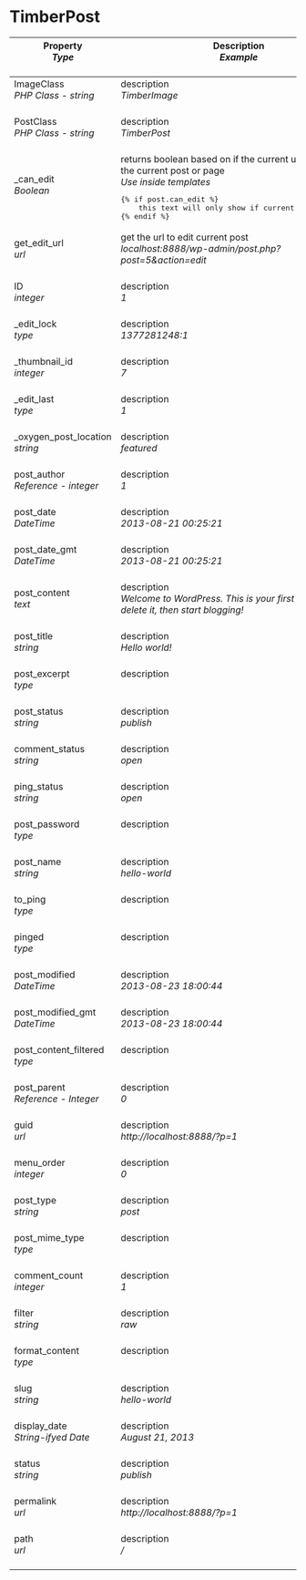 TimberPost
==============================
<table>
	<thead>
		<tr>
            <th>
                Property<br>
                <em>Type</em>
                <br>
                <br>
            </th>
            <th>
                Description<br>
                <em>Example</em>
                <br>
                <br>
            </th>
        </tr>
	</thead>
	<tbody>
		<tr>
			<td>
				ImageClass <br>
				<em>PHP Class - string</em>
				<br>
				<br>
			</td>
			<td>
				description<br>
				<em>TimberImage</em>
				<br>
				<br>
			</td>
		</tr>
		<tr>
			<td>
				PostClass <br>
				<em>PHP Class - string</em>
				<br>
				<br>
			</td>
			<td>
				description<br>
				<em>TimberPost</em>
				<br>
				<br>
			</td>
		</tr>
		<tr>
			<td>
				_can_edit <br>
				<em>Boolean</em>
				<br>
				<br>
			</td>
			<td>
				returns boolean based on if the current user can edit the current post or page<br>
				<em>Use inside templates</em><br>
				<pre>
{% if post.can_edit %}
	this text will only show if current user can edit
{% endif %}</pre>
			</td>
		</tr>
		<tr>
			<td>
				get_edit_url<br>
				<em>url</em>
				<br>
				<br>
			</td>
			<td>
				get the url to edit current post<br>
				<em>localhost:8888/wp-admin/post.php?post=5&amp;action=edit</em>
				<br>
				<br>
			</td>
		</tr>
		<tr>
			<td>
				ID <br>
				<em>integer</em>
				<br>
				<br>
			</td>
			<td>
				description<br>
				<em>1</em>
				<br>
				<br>
			</td>
		</tr>
		<tr>
			<td>
				_edit_lock <br>
				<em>type</em>
				<br>
				<br>
			</td>
			<td>
				description<br>
				<em>1377281248:1</em>
				<br>
				<br>
			</td>
		</tr>
		<tr>
			<td>
				_thumbnail_id <br>
				<em>integer</em>
				<br>
				<br>
			</td>
			<td>
				description<br>
				<em>7</em>
				<br>
				<br>
			</td>
		</tr>
		<tr>
			<td>
				_edit_last <br>
				<em>type</em>
				<br>
				<br>
			</td>
			<td>
				description<br>
				<em>1</em>
				<br>
				<br>
			</td>
		</tr>
		<tr>
			<td>
				_oxygen_post_location<br>
				<em>string</em>
				<br>
				<br>
			</td>
			<td>
				description<br>
				<em>featured</em>
				<br>
				<br>
			</td>
		</tr>
		<tr>
			<td>
				post_author<br>
				<em>Reference - integer</em>
				<br>
				<br>
			</td>
			<td>
				description<br>
				<em>1</em>
				<br>
				<br>
			</td>
		</tr>
		<tr>
			<td>
				post_date <br>
				<em>DateTime</em>
				<br>
				<br>
			</td>
			<td>
				description<br>
				<em>2013-08-21 00:25:21</em>
				<br>
				<br>
			</td>
		</tr>
		<tr>
			<td>
				post_date_gmt<br>
				<em>DateTime</em>
				<br>
				<br>
			</td>
			<td>
				description<br>
				<em>2013-08-21 00:25:21</em>
				<br>
				<br>
			</td>
		</tr>
		<tr>
			<td>
				post_content<br>
				<em>text</em>
				<br>
				<br>
			</td>
			<td>
				description<br>
				<em>Welcome to WordPress. This is your first post. Edit or delete it, then start blogging!</em>
				<br>
				<br>
			</td>
		</tr>
		<tr>
			<td>
				post_title<br>
				<em>string</em>
				<br>
				<br>
			</td>
			<td>
				description<br>
				<em>Hello world!</em>
				<br>
				<br>
			</td>
		</tr>
		<tr>
			<td>
				post_excerpt<br>
				<em>type</em>
				<br>
				<br>
			</td>
			<td>
				description<br>
				<em></em>
				<br>
				<br>
			</td>
		</tr>
		<tr>
			<td>
				post_status<br>
				<em>string</em>
				<br>
				<br>
			</td>
			<td>
				description<br>
				<em>publish</em>
				<br>
				<br>
			</td>
		</tr>
		<tr>
			<td>
				comment_status <br>
				<em>string</em>
				<br>
				<br>
			</td>
			<td>
				description<br>
				<em>open</em>
				<br>
				<br>
			</td>
		</tr>
		<tr>
			<td>
				ping_status<br>
				<em>string</em>
				<br>
				<br>
			</td>
			<td>
				description<br>
				<em>open</em>
				<br>
				<br>
			</td>
		</tr>
		<tr>
			<td>
				post_password <br>
				<em>type</em>
				<br>
				<br>
			</td>
			<td>
				description<br>
				<em></em>
				<br>
				<br>
			</td>
		</tr>
		<tr>
			<td>
				post_name<br>
				<em>string</em>
				<br>
				<br>
			</td>
			<td>
				description<br>
				<em>hello-world</em>
				<br>
				<br>
			</td>
		</tr>
		<tr>
			<td>
				to_ping <br>
				<em>type</em>
				<br>
				<br>
			</td>
			<td>
				description<br>
				<em></em>
				<br>
				<br>
			</td>
		</tr>
		<tr>
			<td>
				pinged <br>
				<em>type</em>
				<br>
				<br>
			</td>
			<td>
				description<br>
				<em></em>
				<br>
				<br>
			</td>
		</tr>
		<tr>
			<td>
				post_modified <br>
				<em>DateTime</em>
				<br>
				<br>
			</td>
			<td>
				description<br>
				<em>2013-08-23 18:00:44</em>
				<br>
				<br>
			</td>
		</tr>
		<tr>
			<td>
				post_modified_gmt<br>
				<em>DateTime</em> 
				<br>
				<br>
			</td>
			<td>
				description<br>
				<em>2013-08-23 18:00:44</em>
				<br>
				<br>
			</td>
		</tr>
		<tr>
			<td>
				post_content_filtered<br>
				<em>type</em>
				<br>
				<br>
			</td>
			<td>
				description<br>
				<em></em>
				<br>
				<br>
			</td>
		</tr>
		<tr>
			<td>
				post_parent<br>
				<em>Reference - Integer</em>
				<br>
				<br>
			</td>
			<td>
				description<br>
				<em>0</em>
				<br>
				<br>
			</td>
		</tr>
		<tr>
			<td>
				guid<br>
				<em>url</em>
				<br>
				<br>
			</td>
			<td>
				description<br>
				<em>http://localhost:8888/?p=1</em>
				<br>
				<br>
			</td>
		</tr>
		<tr>
			<td>
				menu_order <br>
				<em>integer</em>
				<br>
				<br>
			</td>
			<td>
				description<br>
				<em>0</em>
				<br>
				<br>
			</td>
		</tr>
		<tr>
			<td>
				post_type<br>
				<em>string</em>
				<br>
				<br>
			</td>
			<td>
				description<br>
				<em>post</em>
				<br>
				<br>
			</td>
		</tr>
		<tr>
			<td>
				post_mime_type<br>
				<em>type</em>
				<br>
				<br>
			</td>
			<td>
				description<br>
				<em></em>
				<br>
				<br>
			</td>
		</tr>
		<tr>
			<td>
				comment_count<br>
				<em>integer</em>
				<br>
				<br>
			</td>
			<td>
				description<br>
				<em>1</em>
				<br>
				<br>
			</td>
		</tr>
		<tr>
			<td>
				filter<br>
				<em>string</em>
				<br>
				<br>
			</td>
			<td>
				description<br>
				<em>raw</em>
				<br>
				<br>
			</td>
		</tr>
		<tr>
			<td>
				format_content <br>
				<em>type</em>
				<br>
				<br>
			</td>
			<td>
				description<br>
				<em></em>
				<br>
				<br>
			</td>
		</tr>
		<tr>
			<td>
				slug <br>
				<em>string</em>
				<br>
				<br>
			</td>
			<td>
				description<br>
				<em>hello-world</em>
				<br>
				<br>
			</td>
		</tr>
		<tr>
			<td>
				display_date<br>
				<em>String-ifyed Date</em>
				<br>
				<br>
			</td>
			<td>
				description<br>
				<em>August 21, 2013</em>
				<br>
				<br>
			</td>
		</tr>
		<tr>
			<td>
				status<br>
				<em>string</em>
				<br>
				<br>
			</td>
			<td>
				description<br>
				<em>publish</em>
				<br>
				<br>
			</td>
		</tr>
		<tr>
			<td>
				permalink <br>
				<em>url</em>
				<br>
				<br>
			</td>
			<td>
				description<br>
				<em>http://localhost:8888/?p=1</em>
				<br>
				<br>
			</td>
		</tr>
		<tr>
			<td>
				path <br>
				<em>url</em>
				<br>
				<br>
			</td>
			<td>
				description<br>
				<em>/</em>
				<br>
				<br>
			</td>
		</tr>
	</tbody>
</table>	